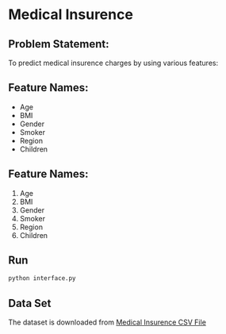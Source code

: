 # Medical Insurence

## Problem Statement: 
To predict medical insurence charges by using various features:


## Feature Names:
* Age
* BMI
* Gender
* Smoker
* Region
* Children

## Feature Names:
1. Age
2. BMI
3. Gender
4. Smoker
5. Region
6. Children


## Run

```bash
python interface.py
```

## Data Set

The dataset is downloaded from [Medical Insurence CSV File](https://www.kaggle.com/datasets/mirichoi0218/insurance/download?datasetVersionNumber=1)